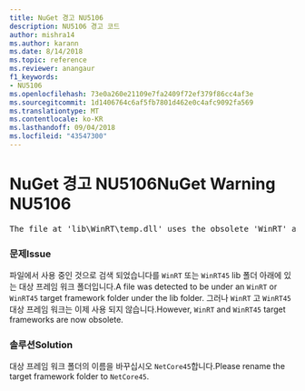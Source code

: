 ```yaml
---
title: NuGet 경고 NU5106
description: NU5106 경고 코드
author: mishra14
ms.author: karann
ms.date: 8/14/2018
ms.topic: reference
ms.reviewer: anangaur
f1_keywords:
- NU5106
ms.openlocfilehash: 73e0a260e21109e7fa2409f72ef379f86cc4af3e
ms.sourcegitcommit: 1d1406764c6af5fb7801d462e0c4afc9092fa569
ms.translationtype: MT
ms.contentlocale: ko-KR
ms.lasthandoff: 09/04/2018
ms.locfileid: "43547300"
---
```

# <a name="nuget-warning-nu5106"></a><span data-ttu-id="e337a-103">NuGet 경고 NU5106</span><span class="sxs-lookup"><span data-stu-id="e337a-103">NuGet Warning NU5106</span></span>
<pre>The file at 'lib\WinRT\temp.dll' uses the obsolete 'WinRT' as the framework folder. Replace 'WinRT' or 'WinRT45' with 'NetCore45'.</pre>

### <a name="issue"></a><span data-ttu-id="e337a-104">문제</span><span class="sxs-lookup"><span data-stu-id="e337a-104">Issue</span></span>

<span data-ttu-id="e337a-105">파일에서 사용 중인 것으로 검색 되었습니다를 `WinRT` 또는 `WinRT45` lib 폴더 아래에 있는 대상 프레임 워크 폴더입니다.</span><span class="sxs-lookup"><span data-stu-id="e337a-105">A file was detected to be under an `WinRT` or `WinRT45` target framework folder under the lib folder.</span></span> <span data-ttu-id="e337a-106">그러나 `WinRT` 고 `WinRT45` 대상 프레임 워크는 이제 사용 되지 않습니다.</span><span class="sxs-lookup"><span data-stu-id="e337a-106">However, `WinRT` and `WinRT45` target frameworks are now obsolete.</span></span>


### <a name="solution"></a><span data-ttu-id="e337a-107">솔루션</span><span class="sxs-lookup"><span data-stu-id="e337a-107">Solution</span></span>

<span data-ttu-id="e337a-108">대상 프레임 워크 폴더의 이름을 바꾸십시오 `NetCore45`합니다.</span><span class="sxs-lookup"><span data-stu-id="e337a-108">Please rename the target framework folder to `NetCore45`.</span></span>

